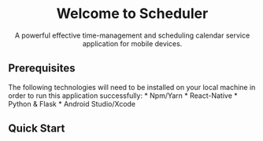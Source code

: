 <div align="center">
  
#  Welcome to Scheduler  

A powerful effective time-management and scheduling calendar service application for mobile devices.

</div>

## Prerequisites  
The following technologies will need to be installed on your local machine in order to run this application successfully:
    * Npm/Yarn
    * React-Native
    * Python & Flask
    * Android Studio/Xcode

## Quick Start
